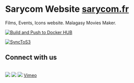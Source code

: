 # Sarycom Website [sarycom.fr](https://www.sarycom.fr)
Films, Events, Icons website. Malagasy Movies Maker.

[![Build and Push to Docker HUB](https://github.com/fklein82/sarycom/actions/workflows/push-docker-image.yaml/badge.svg)](https://github.com/fklein82/sarycom/actions/workflows/push-docker-image.yaml)

[![SyncToS3](https://github.com/fklein82/sarycom/actions/workflows/aws-S3-upload.yml/badge.svg)](https://github.com/fklein82/sarycom/actions/workflows/aws-S3-upload.yml)

## Connect with us
<br>
<a href="https://www.sarycom.fr"><img src="https://img.shields.io/badge/website-000000?style=for-the-badge&logo=About.me&logoColor=white"></a>
<a href="https://www.facebook.com/SRCFims/"><img src="https://img.shields.io/badge/Facebook-1877F2?style=for-the-badge&logo=facebook&logoColor=white"></a>
<a href="https://www.youtube.com/channel/UC0QMJYWWOAJbhZhCK1QSqbQ"><img src="https://img.shields.io/badge/YouTube-FF0000?style=for-the-badge&logo=youtube&logoColor=white"></a>
<a href="https://www.instagram.com/sary.comfilms/><img src="https://img.shields.io/badge/Instagram-E4405F?style=for-the-badge&logo=instagram&logoColor=white"></a>
<a href="https://www.tiktok.com/@sarycom.films><img src="https://img.shields.io/badge/TikTok-000000?style=for-the-badge&logo=tiktok&logoColor=white"></a>
<a href="https://tv.sarycom.fr">Vimeo</a>